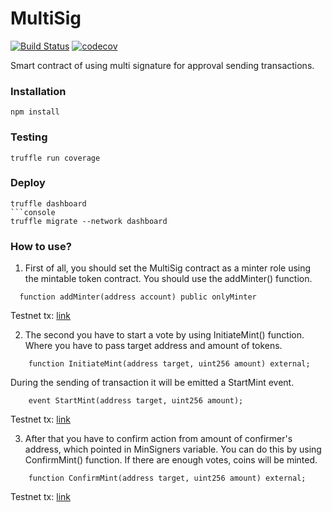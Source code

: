# MultiSig
[![Build Status](https://app.travis-ci.com/The-Poolz/MultiSig.svg?token=j64fMSARWGtzysprUKZK&branch=master)](https://app.travis-ci.com/The-Poolz/MultiSig)
[![codecov](https://codecov.io/gh/The-Poolz/MultiSig/branch/master/graph/badge.svg?token=619oKb6Wsk)](https://codecov.io/gh/The-Poolz/MultiSig)

Smart contract of using multi signature for approval sending transactions.

### Installation

```console
npm install
```

### Testing

```console
truffle run coverage
```
### Deploy

```console
truffle dashboard
```console
truffle migrate --network dashboard
```

### How to use?
1. First of all, you should set the MultiSig contract as a minter role using the mintable token contract.
   You should use the addMinter() function.
```solidity
  function addMinter(address account) public onlyMinter
```
Testnet tx: [link](https://testnet.bscscan.com/tx/0xf6cfd8624de13f07478de5189dae7e5695d563f5af2d948a301902b89707c35b)

2. The second you have to start a vote by using InitiateMint() function.
   Where you have to pass target address and amount of tokens. 
```solidity
    function InitiateMint(address target, uint256 amount) external;
```
   During the sending of transaction it will be emitted a StartMint event.
```solidity
    event StartMint(address target, uint256 amount);
```
Testnet tx: [link](https://testnet.bscscan.com/tx/0x298d3484e9532ecddabf3d2d578f5a138d2c53e2585bec96bf89c7ec6192d159)

3. After that you have to confirm action from amount of confirmer's address, which pointed in MinSigners variable.
   You can do this by using ConfirmMint() function.
   If there are enough votes, coins will be minted.
```solidity
    function ConfirmMint(address target, uint256 amount) external;
```
Testnet tx: [link](https://testnet.bscscan.com/tx/0x785c017d46639a662a55f40abf3d2fda1827f0c7ddb0341e78d98e17c80106c3)
